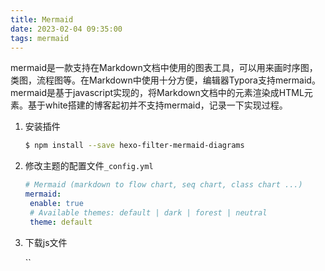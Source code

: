 ```yaml
---
title: Mermaid
date: 2023-02-04 09:35:00
tags: mermaid
---
```



mermaid是一款支持在Markdown文档中使用的图表工具，可以用来画时序图，类图，流程图等。在Markdown中使用十分方便，编辑器Typora支持mermaid。mermaid是基于javascript实现的，将Markdown文档中的元素渲染成HTML元素。基于white搭建的博客起初并不支持mermaid，记录一下实现过程。

1. 安装插件

   ```bash
   $ npm install --save hexo-filter-mermaid-diagrams
   ```

2. 修改主题的配置文件`_config.yml`

   ```yaml
   # Mermaid (markdown to flow chart, seq chart, class chart ...)
   mermaid: 
   	enable: true
   	# Available themes: default | dark | forest | neutral
   	theme: default
   ```

3. 下载js文件

   ``